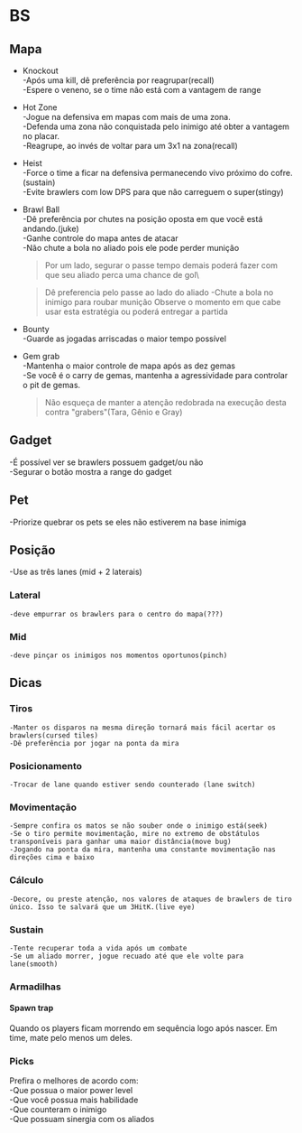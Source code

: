 # BS

## Mapa
* Knockout\
-Após uma kill, dê preferência por reagrupar(recall)\
-Espere o veneno, se o time não está com a vantagem de range

* Hot Zone\
-Jogue na defensiva em mapas com mais de uma zona.\
-Defenda uma zona não conquistada pelo inimigo até obter a vantagem no placar.\
-Reagrupe, ao invés de voltar para um 3x1 na zona(recall)

* Heist\
-Force o time a ficar na defensiva permanecendo vivo próximo do cofre.(sustain)\
-Evite brawlers com low DPS para que não carreguem o super(stingy)

* Brawl Ball\
-Dê preferência por chutes na posição oposta em que você está andando.(juke)\
-Ganhe controle do mapa antes de atacar\
-Não chute a bola no aliado pois ele pode perder munição
	>Por um lado, segurar o passe tempo demais poderá fazer com que seu aliado perca uma chance de gol\
	
	>Dê preferencia pelo passe ao lado do aliado
-Chute a bola no inimigo para roubar munição
	>Observe o momento em que cabe usar esta estratégia ou poderá entregar a partida

* Bounty\
-Guarde as jogadas arriscadas o maior tempo possível

* Gem grab\
-Mantenha o maior controle de mapa após as dez gemas\
-Se você é o carry de gemas, mantenha a agressividade para controlar o pit de gemas.
	>Não esqueça de manter a atenção redobrada na execução desta contra "grabers"(Tara, Gênio e Gray)

## Gadget
-É possível ver se brawlers possuem gadget/ou não\
-Segurar o botão mostra a range do gadget

## Pet
-Priorize quebrar os pets se eles não estiverem na base inimiga

## Posição
-Use as três lanes (mid + 2 laterais)
### Lateral
	-deve empurrar os brawlers para o centro do mapa(???)
### Mid
	-deve pinçar os inimigos nos momentos oportunos(pinch)

## Dicas
### Tiros
	-Manter os disparos na mesma direção tornará mais fácil acertar os brawlers(cursed tiles)
	-Dê preferência por jogar na ponta da mira

### Posicionamento
	-Trocar de lane quando estiver sendo counterado (lane switch)

### Movimentação
	-Sempre confira os matos se não souber onde o inimigo está(seek)
	-Se o tiro permite movimentação, mire no extremo de obstátulos transponíveis para ganhar uma maior distância(move bug)
	-Jogando na ponta da mira, mantenha uma constante movimentação nas direções cima e baixo

### Cálculo
	-Decore, ou preste atenção, nos valores de ataques de brawlers de tiro único. Isso te salvará que um 3HitK.(live eye)

### Sustain
	-Tente recuperar toda a vida após um combate
	-Se um aliado morrer, jogue recuado até que ele volte para lane(smooth)


### Armadilhas
#### Spawn trap
Quando os players ficam morrendo em sequência logo após nascer.
Em time, mate pelo menos um deles.

### Picks
Prefira o melhores de acordo com:\
-Que possua o maior power level\
-Que você possua mais habilidade\
-Que counteram o inimigo\
-Que possuam sinergia com os aliados


